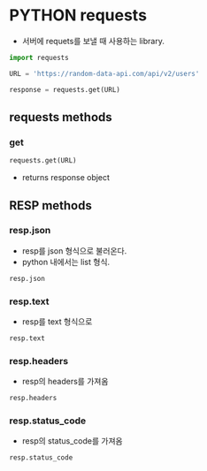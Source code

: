 # PYTHON requests
- 서버에 requets를 보낼 때 사용하는 library.
```python
import requests

URL = 'https://random-data-api.com/api/v2/users'

response = requests.get(URL)
```
## requests methods
### get
```python
requests.get(URL)
```
- returns response object

## RESP methods
### resp.json
- resp를 json 형식으로 불러온다.
- python 내에서는 list 형식.
```python
resp.json
```
### resp.text
- resp를 text 형식으로
```python
resp.text
```
### resp.headers
- resp의 headers를 가져옴
```python
resp.headers
```
### resp.status_code
- resp의 status_code를 가져옴
```python
resp.status_code
```
